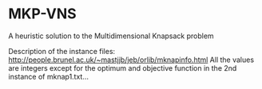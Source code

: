 # MKP-VNS
A heuristic solution to the Multidimensional Knapsack problem

Description of the instance files:
http://people.brunel.ac.uk/~mastjjb/jeb/orlib/mknapinfo.html
All the values are integers except for the optimum and objective
function in the 2nd instance of mknap1.txt…

